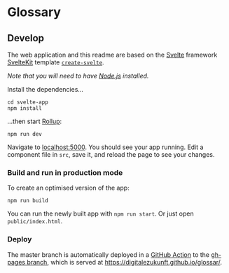 # Glossary

## Develop
The web application and this readme are based on the [Svelte](https://svelte.dev) framework [SvelteKit](https://kit.svelte.dev/) template [`create-svelte`](https://github.com/sveltejs/kit/tree/master/packages/create-svelte).

*Note that you will need to have [Node.js](https://nodejs.org) installed.*

Install the dependencies...

    cd svelte-app
    npm install

...then start [Rollup](https://rollupjs.org):

    npm run dev

Navigate to [localhost:5000](http://localhost:5000). You should see your app running. Edit a component file in `src`, save it, and reload the page to see your changes.

### Build and run in production mode

To create an optimised version of the app:

    npm run build

You can run the newly built app with `npm run start`. Or just open `public/index.html`.

### Deploy

The master branch is automatically deployed in a [GitHub Action](https://github.com/DigitaleZukunft/glossar/blob/master/.github/workflows/gh-pages.yml) to the [gh-pages branch](https://github.com/DigitaleZukunft/glossar/tree/gh-pages), which is served at <https://digitalezukunft.github.io/glossar/>.
